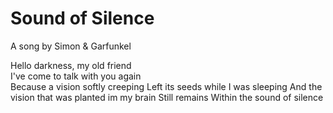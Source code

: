 # Sound of Silence
A song by Simon & Garfunkel

Hello darkness, my old friend  
I've come to talk with you again  
Because a vision softly creeping 
Left its seeds while I was sleeping 
And the vision that was planted im my brain 
Still remains 
Within the sound of silence 
